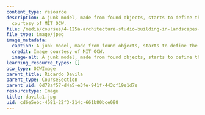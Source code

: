 ```yaml
---
content_type: resource
description: A junk model, made from found objects, starts to define the space. Image
  courtesy of MIT OCW.
file: /media/courses/4-125a-architecture-studio-building-in-landscapes-fall-2005/cd6e5ebc458122f3214c661b80bce098_davila1.jpg
file_type: image/jpeg
image_metadata:
  caption: A junk model, made from found objects, starts to define the space.
  credit: Image courtesy of MIT OCW.
  image-alt: A junk model, made from found objects, starts to define the spac
learning_resource_types: []
ocw_type: OCWImage
parent_title: Ricardo Davila
parent_type: CourseSection
parent_uid: 0d78af57-d4a5-e3fe-941f-443cf19e1d7e
resourcetype: Image
title: davila1.jpg
uid: cd6e5ebc-4581-22f3-214c-661b80bce098
---
```

